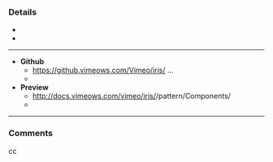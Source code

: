 ### Details
- 
-

***

- **Github**
  - https://github.vimeows.com/Vimeo/iris/ ...
  - 
- **Preview**
  - http://docs.vimeows.com/vimeo/iris/<PR-branchname>/pattern/Components/<YourUpdatedComponent>
  -

***
### Comments
cc 
